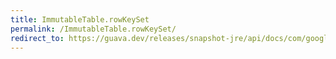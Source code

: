 ```yaml
---
title: ImmutableTable.rowKeySet
permalink: /ImmutableTable.rowKeySet/
redirect_to: https://guava.dev/releases/snapshot-jre/api/docs/com/google/common/collect/ImmutableTable.html#rowKeySet--
---
```

